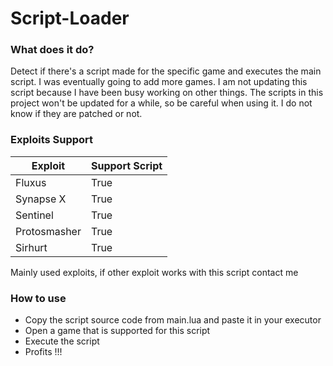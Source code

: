 # Script-Loader

### What does it do?
Detect if there's a script made for the specific game and executes the main script. I was eventually going to add more games. I am not updating this script because I have been busy working on other things. The scripts in this project won't be updated for a while, so be careful when using it. I do not know if they are patched or not.

### Exploits Support

Exploit | Support Script
------------ | -------------
Fluxus | True
Synapse X | True
Sentinel | True
Protosmasher | True
Sirhurt | True

Mainly used exploits, if other exploit works with this script contact me

### How to use

* Copy the script source code from main.lua and paste it in your executor
* Open a game that is supported for this script
* Execute the script
* Profits !!!

